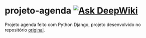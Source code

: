 # projeto-agenda [![Ask DeepWiki](https://deepwiki.com/badge.svg)](https://deepwiki.com/mariodac/projeto-agenda)
 Projeto agenda feito com Python Django, projeto desenvolvido no repositório [original](https://github.com/mariodac/curso-python-basico-ao-avancado/tree/main/sessao_10/agenda).

